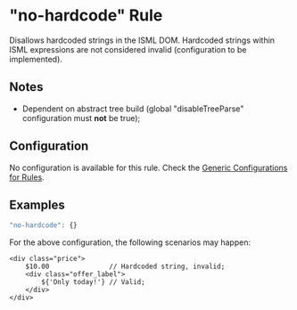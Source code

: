 # "no-hardcode" Rule

Disallows hardcoded strings in the ISML DOM. Hardcoded strings within ISML expressions are not considered invalid (configuration to be implemented).

## Notes
- Dependent on abstract tree build (global "disableTreeParse" configuration must **not** be true);

## Configuration

No configuration is available for this rule. Check the [Generic Configurations for Rules][generic-config].

## Examples

```js
"no-hardcode": {}
```

For the above configuration, the following scenarios may happen:

```
<div class="price"> 
    $10.00               // Hardcoded string, invalid;
    <div class="offer_label">
        ${'Only today!'} // Valid;
    </div>
</div>
```

[generic-config]: <../generic-rule-config.md>
